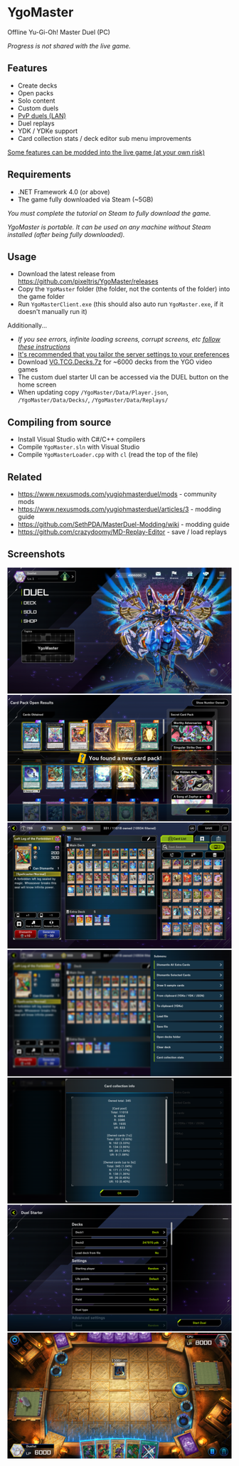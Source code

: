 # YgoMaster

Offline Yu-Gi-Oh! Master Duel (PC)

*Progress is not shared with the live game.*

## Features

- Create decks
- Open packs
- Solo content
- Custom duels
- [PvP duels (LAN)](Docs/PvP.md)
- Duel replays
- YDK / YDKe support
- Card collection stats / deck editor sub menu improvements

[Some features can be modded into the live game (at your own risk)](Docs/LiveMods.md)

## Requirements

- .NET Framework 4.0 (or above)
- The game fully downloaded via Steam (~5GB)

*You must complete the tutorial on Steam to fully download the game.*

*YgoMaster is portable. It can be used on any machine without Steam installed (after being fully downloaded).*

## Usage

- Download the latest release from https://github.com/pixeltris/YgoMaster/releases
- Copy the `YgoMaster` folder (the folder, not the contents of the folder) into the game folder
- Run `YgoMasterClient.exe` (this should also auto run `YgoMaster.exe`, if it doesn't manually run it)

Additionally...

- *If you see errors, infinite loading screens, corrupt screens, etc [follow these instructions](Docs/FileLoadError.md)*
- [It's recommended that you tailor the server settings to your preferences](Docs/Settings.md)
- Download [VG.TCG.Decks.7z](https://github.com/pixeltris/YgoMaster/releases/download/v1.4/VG.TCG.Decks.7z) for ~6000 decks from the YGO video games
- The custom duel starter UI can be accessed via the DUEL button on the home screen
- When updating copy `/YgoMaster/Data/Player.json`, `/YgoMaster/Data/Decks/`, `/YgoMaster/Data/Replays/`

## Compiling from source

- Install Visual Studio with C#/C++ compilers
- Compile `YgoMaster.sln` with Visual Studio
- Compile `YgoMasterLoader.cpp` with `cl` (read the top of the file)

## Related

- https://www.nexusmods.com/yugiohmasterduel/mods - community mods
- https://www.nexusmods.com/yugiohmasterduel/articles/3 - modding guide
- https://github.com/SethPDA/MasterDuel-Modding/wiki - modding guide
- https://github.com/crazydoomy/MD-Replay-Editor - save / load replays

## Screenshots

![Alt text](Docs/Pics/ss1.png)
![Alt text](Docs/Pics/ss2.png)
![Alt text](Docs/Pics/ss3.png)
![Alt text](Docs/Pics/ss4.png)
![Alt text](Docs/Pics/ss5.png)
![Alt text](Docs/Pics/ss6.png)
![Alt text](Docs/Pics/ss7.png)